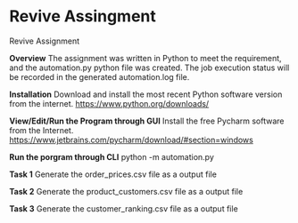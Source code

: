# Revive Assingment
Revive Assignment 


**Overview**
The assignment was written in Python to meet the requirement, and the automation.py python file was created. 
The job execution status will be recorded in the generated automation.log file.

**Installation**
Download and install the most recent Python software version from the internet.
https://www.python.org/downloads/

**View/Edit/Run the Program through GUI**
Install the free Pycharm software from the Internet.
https://www.jetbrains.com/pycharm/download/#section=windows

**Run the porgram through CLI**
python -m automation.py 

**Task 1**
Generate the order_prices.csv file as a output file

**Task 2**
Generate the product_customers.csv file as a output file

**Task 3**
Generate the customer_ranking.csv file as a output file
